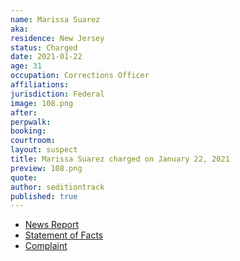 ```yaml
---
name: Marissa Suarez
aka:
residence: New Jersey
status: Charged
date: 2021-01-22
age: 31
occupation: Corrections Officer
affiliations:
jurisdiction: Federal
image: 108.png
after:
perpwalk:
booking:
courtroom:
layout: suspect
title: Marissa Suarez charged on January 22, 2021
preview: 108.png
quote:
author: seditiontrack
published: true
---
```


- [News Report](https://www.nj.com/news/2021/01/jail-guard-from-nj-took-time-off-to-riot-in-dc-fbi-says.html)
- [Statement of Facts](https://www.justice.gov/opa/page/file/1359596/download)
- [Complaint](https://www.justice.gov/opa/page/file/1359596/download)
